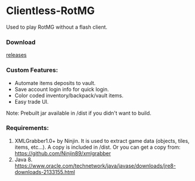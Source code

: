 # Clientless-RotMG

Used to play RotMG without a flash client.

### Download
<a href="https://github.com/arshma/Clientless-RotMG/releases"> releases </a>

### Custom Features:
- Automate items deposits to vault.
- Save account login info for quick login.
- Color coded inventory/backpack/vault items.
- Easy trade UI.


Note: Prebuilt jar available in /dist if you didn't want to build. 

### Requirements:
1) XMLGrabber1.0+ by Ninjin. It is used to extract game data (objects, tiles, items, etc...). A copy is included in /dist. Or you can get    a copy from: https://github.com/Ninjin89/xmlgrabber
2) Java 8. https://www.oracle.com/technetwork/java/javase/downloads/jre8-downloads-2133155.html
